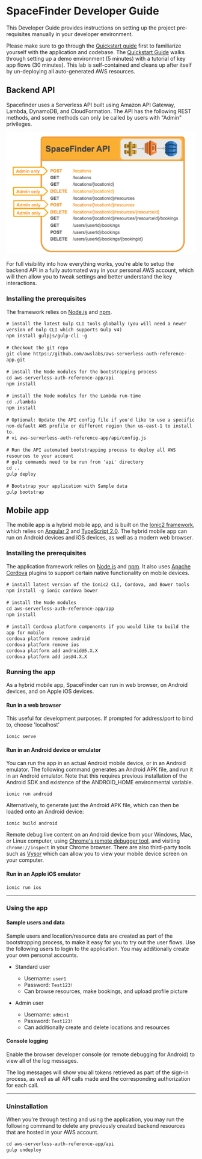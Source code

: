 # SpaceFinder Developer Guide

This Developer Guide provides instructions on setting up the project pre-requisites manually in your developer environment.

Please make sure to go through the [Quickstart guide](Quickstart.md) first to familiarize yourself with the application and codebase. The [Quickstart Guide](Quickstart.md) walks through setting up a demo environment (5 minutes) with a tutorial of key app flows (30 minutes). This lab is self-contained and cleans up after itself by un-deploying all auto-generated AWS resources.


## Backend API

Spacefinder uses a Serverless API built using Amazon API Gateway, Lambda, DynamoDB, and CloudFormation. The API has the following REST methods, and some methods can only be called by users with "Admin" privileges.

![Spacefinder API]

For full visibility into how everything works, you're able to setup the backend API in a fully automated way in your personal AWS account, which will then allow you to tweak settings and better understand the key interactions.

### Installing the prerequisites

The framework relies on [Node.js] and [npm].

    # install the latest Gulp CLI tools globally (you will need a newer version of Gulp CLI which supports Gulp v4)
    npm install gulpjs/gulp-cli -g

    # Checkout the git repo
    git clone https://github.com/awslabs/aws-serverless-auth-reference-app.git
    
    # install the Node modules for the bootstrapping process 
    cd aws-serverless-auth-reference-app/api
    npm install
    
    # install the Node modules for the Lambda run-time
    cd ./lambda
    npm install
    
    # Optional: Update the API config file if you'd like to use a specific non-default AWS profile or different region than us-east-1 to install to.
    # vi aws-serverless-auth-reference-app/api/config.js

    # Run the API automated bootstrapping process to deploy all AWS resources to your account
    # gulp commands need to be run from 'api' directory
    cd ..
    gulp deploy
    
    # Bootstrap your application with Sample data
    gulp bootstrap


## Mobile app

The mobile app is a hybrid mobile app, and is built on the [Ionic2 framework], which relies on [Angular 2] and [TypeScript 2.0]. The hybrid mobile app can run on Android devices and iOS devices, as well as a modern web browser.



### Installing the prerequisites

The application framework relies on [Node.js] and [npm]. It also uses [Apache Cordova] plugins to support certain native functionality on mobile devices.

    # install latest version of the Ionic2 CLI, Cordova, and Bower tools
    npm install -g ionic cordova bower
    
    # install the Node modules 
    cd aws-serverless-auth-reference-app/app
    npm install

    # install Cordova platform components if you would like to build the app for mobile
    cordova platform remove android
    cordova platform remove ios
    cordova platform add android@5.X.X
    cordova platform add ios@4.X.X
    
### Running the app

As a hybrid mobile app, SpaceFinder can run in web browser, on Android devices, and on Apple iOS devices.

#### Run in a web browser

This useful for development purposes. If prompted for address/port to bind to, choose 'localhost'

    ionic serve

#### Run in an Android device or emulator
    
You can run the app in an actual Android mobile device, or in an Android emulator. The following command generates
an Android APK file, and run it in an Android emulator. Note that this requires previous installation of the Android SDK and existence of the ANDROID_HOME environmental variable.

    ionic run android

Alternatively, to generate just the Android APK file, which can then be loaded onto an Android device:

    ionic build android

Remote debug live content on an Android device from your Windows, Mac, or Linux computer,
using [Chrome's remote debugger tool], and visiting `chrome://inspect` in your Chrome browser.
There are also third-party tools such as [Vysor] which can allow you to view your mobile device screen on your computer.

#### Run in an Apple iOS emulator

    ionic run ios
    
 ----
    
### Using the app

#### Sample users and data

Sample users and location/resource data are created as part of the bootstrapping process, to make it easy for you to try out the user flows. Use the following users to login to the application. You may additionally create your own personal accounts.

* Standard user
  * Username: `user1`
  * Password: `Test123!`
  * Can browse resources, make bookings, and upload profile picture

* Admin user
  * Username: `admin1`
  * Password: `Test123!`
  * Can additionally create and delete locations and resources

#### Console logging

Enable the browser developer console (or remote debugging for Android) to view all of the log messages.

The log messages will show you all tokens retrieved as part of the sign-in process, as well as all API calls made and the corresponding authorization for each call.

-----

### Uninstallation

When you're through testing and using the application, you may run the following command to delete any previously created backend resources that are hosted in your AWS account.

    cd aws-serverless-auth-reference-app/api
    gulp undeploy

[AWS Cognito]:https://aws.amazon.com/cognito/
[AWS Lambda]:https://aws.amazon.com/lambda/ 
[Amazon DynamoDB]:https://aws.amazon.com/dynamodb/
[Amazon API Gateway]:https://aws.amazon.com/api-gateway/
[AWS CloudFormation]:https://aws.amazon.com/cloudformation/
[Vysor]:https://www.vysor.io/
[Chrome's remote debugger tool]:https://developers.google.com/web/tools/chrome-devtools/remote-debugging/
[Node.js]:https://nodejs.org/en/download/
[npm]:https://www.npmjs.com/
[Apache Cordova]:https://cordova.apache.org/
[Spacefinder Mobile app]:/app/docs/images/screenshot-small.png?raw=true
[Spacefinder API]:/api/docs/images/spacefinder-api.png?raw=true
[Spacefinder Mobile App architecture]:/app/docs/images/spacefinder-app-architecture.png?raw=true
[Ionic2 framework]:http://ionicframework.com/docs/v2/
[Angular 2]:https://angular.io/
[TypeScript 2.0]:https://www.typescriptlang.org/index.html
[AWS re:Invent 2016: Serverless Authentication and Authorization: Identity Management for Serverless Architectures (MBL306)]:https://www.youtube.com/watch?v=n4hsWVXCuVI&list=PLhr1KZpdzukdAg4bXtTfICuFeZFC_H2Xq&index=6
[AWS re:Invent 2016]: https://reinvent.awsevents.com/
[User Groups]:http://docs.aws.amazon.com/cognito/latest/developerguide/cognito-user-pools-user-groups.html
